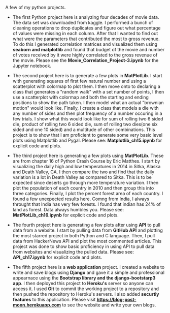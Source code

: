 A few of my python projects.

- The first Python project here is analyzing four decades of movie data. The data set was downloaded from kaggle. 
I performed a bunch of cleaning operations to drop duplicates and figure out what percentage of values were missing in each column. 
After that I wanted to find out what were the parameters that contributed the most to gross revenue. To do this I generated correlation matrices and visualized them using **seaborn and matplotlib** and found that budget of the movie and number of votes received by it were highly correlated to the gross revenue of the movie. Please see the **Movie_Correlation_Project-3.ipynb** for the Jupyter notebook.

- The second project here is to generate a few plots in **MatPlotLib**. I start with generating squares of first few natural number and using a scatterplot with colormap to plot them. I then move onto to declaring a class that generates a "random walk" with a set number of points, I then use a scatterplot with colormap and both the starting and ending positions to show the path taken. I then model what an actual "brownian motion" would look like. Finally, I create a class that models a die with any number of sides and then plot frequency of a number occuring in a few trials. I show what this would look like for sum of rolling two 6 sided die, product of rolling two 6 sided die, sum of rolling two dies(one six sided and one 10 sided) and a multitude of other combinations. This project is to show that I am proficient to generate some very basic level plots using Matplotlib and Pygal. Please see: **Matplotlib_ch15.ipynb** for explicit code and plots. 

- The third project here is generating a few plots using **MatPlotLib**. These are from chapter 16 of Python Crash Course by Eric Matthes. I start by visualizing the daily high and low temperatures in 2014 in Sitka, Alaska and Death Valley, CA. I then compare the two and find that the daily variation is a lot in Death Valley as compared to Sitka. This is to be expected since deserts go through more temperature variation. I then plot the population of each country in 2010 and then group this into three categories. Finally, I plot the percent forest area of each country. I found a few unexpected results here. Comng from India, I always throught that India has very few forests. I found that indian has 24% of land as forest. Data always humbles you. Please see: **MatPlotLib_ch16.ipynb** for explicit code and plots.  

- The fourth project here is generating a few plots after using **API** to pull data from a website. I start by pulling data from **GitHub API** and plotting the most starred project in both Python and C language. Then, I pull data from HackerNews API and plot the most commented articles. This project was done to show basic proficiency in using API to pull data from websites and visualizing the pulled data. Please see: **API_ch17.ipynb** for explicit code and plots.

- The fifth project here is a **web application** project. I created a website to write and save blogs using **Django** and gave it a simple and professional appearnace using the **Bootstrap library and the django-bootstarp3 app**. I then deployed this project to **Heroku's** server so anyone can access it. I used **Git** to commit the working project to a repository and then pushed the repository to Heroku's servers. I also added **securtiy features** to this application. Please visit **https://blog-post-moon.herokuapp.com** to see the website and write your own blogs.
